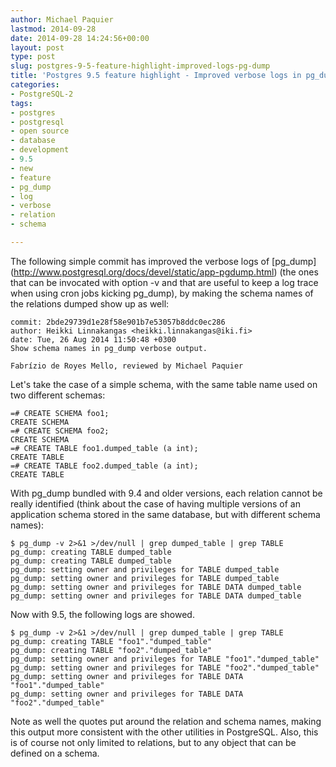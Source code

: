 ```yaml
---
author: Michael Paquier
lastmod: 2014-09-28
date: 2014-09-28 14:24:56+00:00
layout: post
type: post
slug: postgres-9-5-feature-highlight-improved-logs-pg-dump
title: 'Postgres 9.5 feature highlight - Improved verbose logs in pg_dump'
categories:
- PostgreSQL-2
tags:
- postgres
- postgresql
- open source
- database
- development
- 9.5
- new
- feature
- pg_dump
- log
- verbose
- relation
- schema

---
```


The following simple commit has improved the verbose logs of [pg\_dump]
(http://www.postgresql.org/docs/devel/static/app-pgdump.html) (the
ones that can be invocated with option -v and that are useful to keep a
log trace when using cron jobs kicking pg\_dump), by making the schema
names of the relations dumped show up as well:

    commit: 2bde29739d1e28f58e901b7e53057b8ddc0ec286
    author: Heikki Linnakangas <heikki.linnakangas@iki.fi>
    date: Tue, 26 Aug 2014 11:50:48 +0300
    Show schema names in pg_dump verbose output.

    Fabrízio de Royes Mello, reviewed by Michael Paquier

Let's take the case of a simple schema, with the same table name used
on two different schemas:

    =# CREATE SCHEMA foo1;
    CREATE SCHEMA
    =# CREATE SCHEMA foo2;
    CREATE SCHEMA
    =# CREATE TABLE foo1.dumped_table (a int);
    CREATE TABLE
    =# CREATE TABLE foo2.dumped_table (a int);
    CREATE TABLE

With pg\_dump bundled with 9.4 and older versions, each relation cannot
be really identified (think about the case of having multiple versions
of an application schema stored in the same database, but with different
schema names):

    $ pg_dump -v 2>&1 >/dev/null | grep dumped_table | grep TABLE
    pg_dump: creating TABLE dumped_table
    pg_dump: creating TABLE dumped_table
    pg_dump: setting owner and privileges for TABLE dumped_table
    pg_dump: setting owner and privileges for TABLE dumped_table
    pg_dump: setting owner and privileges for TABLE DATA dumped_table
    pg_dump: setting owner and privileges for TABLE DATA dumped_table

Now with 9.5, the following logs are showed.

    $ pg_dump -v 2>&1 >/dev/null | grep dumped_table | grep TABLE
    pg_dump: creating TABLE "foo1"."dumped_table"
    pg_dump: creating TABLE "foo2"."dumped_table"
    pg_dump: setting owner and privileges for TABLE "foo1"."dumped_table"
    pg_dump: setting owner and privileges for TABLE "foo2"."dumped_table"
    pg_dump: setting owner and privileges for TABLE DATA "foo1"."dumped_table"
    pg_dump: setting owner and privileges for TABLE DATA "foo2"."dumped_table"

Note as well the quotes put around the relation and schema names, making
this output more consistent with the other utilities in PostgreSQL. Also,
this is of course not only limited to relations, but to any object that
can be defined on a schema.
